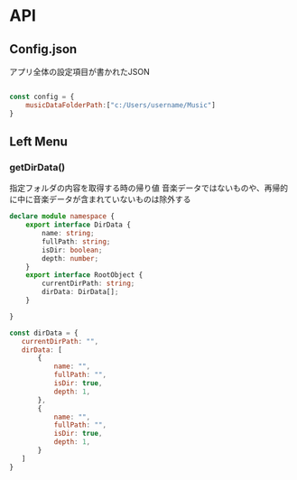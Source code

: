 # API

## Config.json
アプリ全体の設定項目が書かれたJSON

```js

const config = {
    musicDataFolderPath:["c:/Users/username/Music"]
}
```

## Left Menu
### getDirData()
指定フォルダの内容を取得する時の帰り値
音楽データではないものや、再帰的に中に音楽データが含まれていないものは除外する

```ts
declare module namespace {
    export interface DirData {
        name: string;
        fullPath: string;
        isDir: boolean;
        depth: number;
    }
    export interface RootObject {
        currentDirPath: string;
        dirData: DirData[];
    }

}
```

```js
const dirData = {
   currentDirPath: "",
   dirData: [
       {
           name: "",
           fullPath: "",
           isDir: true,
           depth: 1,
       },
       {
           name: "",
           fullPath: "",
           isDir: true,
           depth: 1,
       }
   ]
}
```